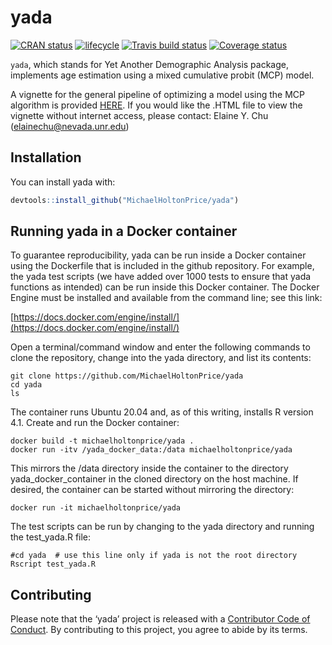 
<!-- README.md is generated from README.Rmd. Please edit that file -->

# yada

[![CRAN
status](https://www.r-pkg.org/badges/version/yada)](https://cran.r-project.org/package=yada)
[![lifecycle](https://img.shields.io/badge/lifecycle-experimental-orange.svg)](https://www.tidyverse.org/lifecycle/#experimental)
[![Travis build
status](https://travis-ci.org/eehh-stanford/yada.svg?branch=identif)](https://travis-ci.org/eehh-stanford/yada)
[![Coverage
status](https://codecov.io/gh/eehh-stanford/yada/branch/identif/graph/badge.svg)](https://codecov.io/github/eehh-stanford/yada?branch=identif)

`yada`, which stands for Yet Another Demographic Analysis package,
implements age estimation using a mixed cumulative probit (MCP) model.

A vignette for the general pipeline of optimizing a model using the MCP algorithm is provided [HERE](https://rpubs.com/elainechu/mcp_vignette). If you would like the .HTML file to view the vignette without internet access, please contact: Elaine Y. Chu (elainechu@nevada.unr.edu)

## Installation

You can install yada with:

``` r
devtools::install_github("MichaelHoltonPrice/yada")
```

## Running yada in a Docker container
To guarantee reproducibility, yada can be run inside a Docker container using
the Dockerfile that is included in the github repository. For example, the
yada test scripts (we have added over 1000 tests to ensure that yada functions
as intended) can be run inside this Docker container. The Docker Engine must be
installed and available from the command line; see this link:

[https://docs.docker.com/engine/install/](https://docs.docker.com/engine/install/)

Open a terminal/command window and enter the following commands to clone the
repository, change into the yada directory, and list its contents:

```console
git clone https://github.com/MichaelHoltonPrice/yada
cd yada
ls
```

The container runs Ubuntu 20.04 and, as of this writing, installs R version
4.1. Create and run the Docker container:

```console
docker build -t michaelholtonprice/yada .
docker run -itv /yada_docker_data:/data michaelholtonprice/yada
```

This mirrors the /data directory inside the container to the directory
yada_docker_container in the cloned directory on the host machine. If desired,
the container can be started without mirroring the directory:

```console
docker run -it michaelholtonprice/yada
```

The test scripts can be run by changing to the yada directory and running the
test_yada.R file:

```console
#cd yada  # use this line only if yada is not the root directory
Rscript test_yada.R
```


## Contributing

Please note that the ‘yada’ project is released with a [Contributor Code
of Conduct](.github/CODE_OF_CONDUCT.md). By contributing to this
project, you agree to abide by its terms.
